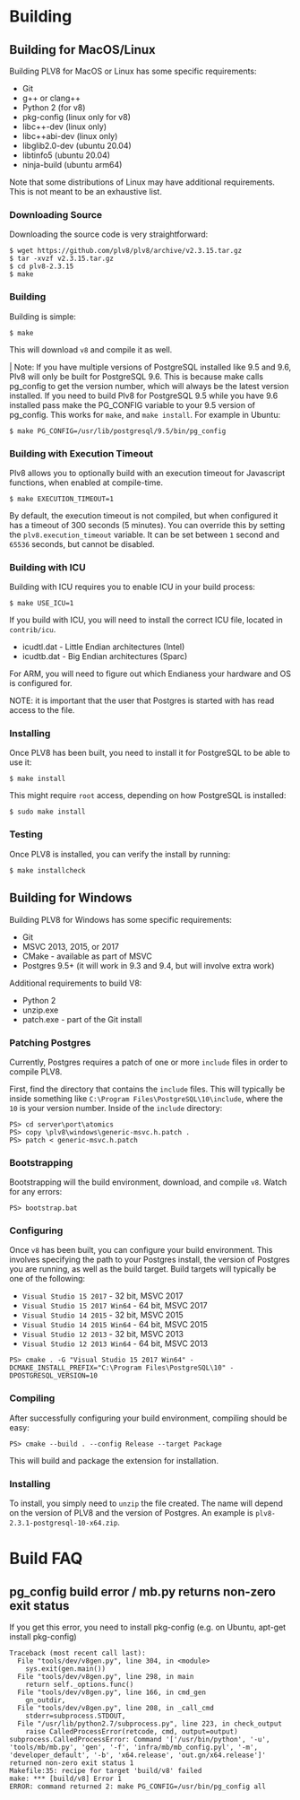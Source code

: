 # Building

## Building for MacOS/Linux

Building PLV8 for MacOS or Linux has some specific requirements:

* Git
* g++ or clang++
* Python 2 (for v8)
* pkg-config (linux only for v8)
* libc++-dev (linux only)
* libc++abi-dev (linux only)
* libglib2.0-dev (ubuntu 20.04)
* libtinfo5 (ubuntu 20.04)
* ninja-build (ubuntu arm64)

Note that some distributions of Linux may have additional requirements.  This
is not meant to be an exhaustive list.

### Downloading Source

Downloading the source code is very straightforward:

```
$ wget https://github.com/plv8/plv8/archive/v2.3.15.tar.gz
$ tar -xvzf v2.3.15.tar.gz
$ cd plv8-2.3.15
$ make
```

### Building

Building is simple:

```
$ make
```

This will download `v8` and compile it as well.

| Note: If you have multiple versions of PostgreSQL installed like 9.5 and 9.6, Plv8 will only be built for PostgreSQL 9.6. This is because make calls pg_config to get the version number, which will always be the latest version installed. If you need to build Plv8 for PostgreSQL 9.5 while you have 9.6 installed pass make the PG_CONFIG variable to your 9.5 version of pg_config. This works for `make`, and `make install`. For example in Ubuntu:

```
$ make PG_CONFIG=/usr/lib/postgresql/9.5/bin/pg_config
```

### Building with Execution Timeout

Plv8 allows you to optionally build with an execution timeout for Javascript
functions, when enabled at compile-time.

```
$ make EXECUTION_TIMEOUT=1
```

By default, the execution timeout is not compiled, but when configured it has a
timeout of 300 seconds (5 minutes). You can override this by setting the
`plv8.execution_timeout` variable. It can be set between `1` second and `65536`
seconds, but cannot be disabled.

### Building with ICU

Building with ICU requires you to enable ICU in your build process:

```
$ make USE_ICU=1
```

If you build with ICU, you will need to install the correct ICU file, located in
`contrib/icu`.

* icudtl.dat - Little Endian architectures (Intel)
* icudtb.dat - Big Endian architectures (Sparc)

For ARM, you will need to figure out which Endianess your hardware and OS is
configured for.

NOTE: it is important that the user that Postgres is started with has read
access to the file.

### Installing

Once PLV8 has been built, you need to install it for PostgreSQL to be able to use
it:

```
$ make install
```

This might require `root` access, depending on how PostgreSQL is installed:

```
$ sudo make install
```


### Testing

Once PLV8 is installed, you can verify the install by running:

```
$ make installcheck
```

## Building for Windows

Building PLV8 for Windows has some specific requirements:

* Git
* MSVC 2013, 2015, or 2017
* CMake - available as part of MSVC
* Postgres 9.5+ (it will work in 9.3 and 9.4, but will involve extra work)

Additional requirements to build V8:

* Python 2
* unzip.exe
* patch.exe - part of the Git install

### Patching Postgres

Currently, Postgres requires a patch of one or more `include` files in order to
compile PLV8.

First, find the directory that contains the `include` files.  This will typically
be inside something like `C:\Program Files\PostgreSQL\10\include`, where the `10`
is your version number.  Inside of the `include` directory:

```
PS> cd server\port\atomics
PS> copy \plv8\windows\generic-msvc.h.patch .
PS> patch < generic-msvc.h.patch
```

### Bootstrapping

Bootstrapping will the build environment, download, and compile `v8`.  Watch for
any errors:

```
PS> bootstrap.bat
```

### Configuring

Once `v8` has been built, you can configure your build environment.  This involves
specifying the path to your Postgres install, the version of Postgres you are
running, as well as the build target.  Build targets will typically be one of the
following:

* `Visual Studio 15 2017` - 32 bit, MSVC 2017
* `Visual Studio 15 2017 Win64` - 64 bit, MSVC 2017
* `Visual Studio 14 2015` - 32 bit, MSVC 2015
* `Visual Studio 14 2015 Win64` - 64 bit, MSVC 2015
* `Visual Studio 12 2013` - 32 bit, MSVC 2013
* `Visual Studio 12 2013 Win64` - 64 bit, MSVC 2013

```
PS> cmake . -G "Visual Studio 15 2017 Win64" -DCMAKE_INSTALL_PREFIX="C:\Program Files\PostgreSQL\10" -DPOSTGRESQL_VERSION=10
```

### Compiling

After successfully configuring your build environment, compiling should be easy:

```
PS> cmake --build . --config Release --target Package
```

This will build and package the extension for installation.

### Installing

To install, you simply need to `unzip` the file created.  The name will depend
on the version of PLV8 and the version of Postgres.  An example is
`plv8-2.3.1-postgresql-10-x64.zip`.

# Build FAQ

## pg_config build error / mb.py returns non-zero exit status

If you get this error, you need to install pkg-config (e.g. on Ubuntu, apt-get install pkg-config)
```
Traceback (most recent call last):
  File "tools/dev/v8gen.py", line 304, in <module>
    sys.exit(gen.main())
  File "tools/dev/v8gen.py", line 298, in main
    return self._options.func()
  File "tools/dev/v8gen.py", line 166, in cmd_gen
    gn_outdir,
  File "tools/dev/v8gen.py", line 208, in _call_cmd
    stderr=subprocess.STDOUT,
  File "/usr/lib/python2.7/subprocess.py", line 223, in check_output
    raise CalledProcessError(retcode, cmd, output=output)
subprocess.CalledProcessError: Command '['/usr/bin/python', '-u', 'tools/mb/mb.py', 'gen', '-f', 'infra/mb/mb_config.pyl', '-m', 'developer_default', '-b', 'x64.release', 'out.gn/x64.release']' returned non-zero exit status 1
Makefile:35: recipe for target 'build/v8' failed
make: *** [build/v8] Error 1
ERROR: command returned 2: make PG_CONFIG=/usr/bin/pg_config all
```
